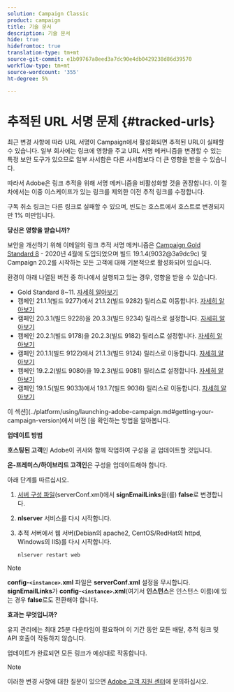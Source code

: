 ```yaml
---
solution: Campaign Classic
product: campaign
title: 기술 문서
description: 기술 문서
hide: true
hidefromtoc: true
translation-type: tm+mt
source-git-commit: e1b09767a8eed3a7dc90e4db0429238d86d39570
workflow-type: tm+mt
source-wordcount: '355'
ht-degree: 5%

---
```


# 추적된 URL 서명 문제 {#tracked-urls}

최근 변경 사항에 따라 URL 서명이 Campaign에서 활성화되면 추적된 URL이 실패할 수 있습니다. 일부 회사에는 링크에 영향을 주고 URL 서명 메커니즘을 변경할 수 있는 특정 보안 도구가 있으므로 일부 사서함은 다른 사서함보다 더 큰 영향을 받을 수 있습니다.

따라서 Adobe은 링크 추적을 위해 서명 메커니즘을 비활성화할 것을 권장합니다. 이 절차에서는 이중 이스케이프가 있는 링크를 제외한 이전 추적 링크를 수정합니다.

구독 취소 링크는 다른 링크로 실패할 수 있으며, 빈도는 호스트에서 호스트로 변경되지만 1% 미만입니다.

**당신은 영향을 받습니까?**

보안을 개선하기 위해 이메일의 링크 추적 서명 메커니즘은 [Campaign Gold Standard 8](../rn/using/gold-standard.md#gs8) - 2020년 4월에 도입되었으며 빌드 19.1.4(9032@3a9dc9c) 및 Campaign 20.2를 시작하는 모든 고객에 대해 기본적으로 활성화되어 있습니다.

환경이 아래 나열된 버전 중 하나에서 실행되고 있는 경우, 영향을 받을 수 있습니다.

* Gold Standard 8~11. [자세히 알아보기](../rn/using/gold-standard.md#gs-8)
* 캠페인 21.1.1(빌드 9277)에서 21.1.2(빌드 9282) 릴리스로 이동합니다. [자세히 알아보기](../rn/using/latest-release.md)
* 캠페인 20.3.1(빌드 9228)을 20.3.3(빌드 9234) 릴리스로 설정합니다. [자세히 알아보기](../rn/using/release--20-3.md)
* 캠페인 20.2.1(빌드 9178)을 20.2.3(빌드 9182) 릴리스로 설정합니다. [자세히 알아보기](../rn/using/release--20-2.md)
* 캠페인 20.1.1(빌드 9122)에서 21.1.3(빌드 9124) 릴리스로 이동합니다. [자세히 알아보기](../rn/using/release--20-1.md)
* 캠페인 19.2.2(빌드 9080)을 19.2.3(빌드 9081) 릴리스로 설정합니다. [자세히 알아보기](../rn/using/release--19-2.md)
* 캠페인 19.1.5(빌드 9033)에서 19.1.7(빌드 9036) 릴리스로 이동합니다. [자세히 알아보기](../rn/using/release--19-1.md)

이 섹션](../platform/using/launching-adobe-campaign.md#getting-your-campaign-version)에서 버전 [을 확인하는 방법을 알아봅니다.

**업데이트 방법**

**호스팅된 고객**&#x200B;인 Adobe이 귀사와 함께 작업하여 구성을 곧 업데이트할 것입니다.

**온-프레미스/하이브리드 고객인**&#x200B;은 구성을 업데이트해야 합니다.

아래 단계를 따르십시오.

1. [서버 구성 파일](../installation/using/the-server-configuration-file.md)(serverConf.xml)에서 **signEmailLinks**&#x200B;을(를) **false**&#x200B;로 변경합니다.
1. **nlserver** 서비스를 다시 시작합니다.
1. 추적 서버에서 웹 서버(Debian의 apache2, CentOS/RedHat의 httpd, Windows의 IIS)를 다시 시작합니다.

   ```
   nlserver restart web
   ```

>[!NOTE]
>
>**config-`<instance>`.xml** 파일은 **serverConf.xml** 설정을 무시합니다. **signEmailLinks**&#x200B;가 **config-`<instance>`.xml**(여기서 **인스턴스**&#x200B;은 인스턴스 이름)에 있는 경우 **false**&#x200B;로도 전환해야 합니다.


**효과는 무엇입니까?**

유지 관리에는 최대 25분 다운타임이 필요하며 이 기간 동안 모든 배달, 추적 링크 및 API 호출이 작동하지 않습니다.

업데이트가 완료되면 모든 링크가 예상대로 작동합니다.

>[!NOTE]
>
>이러한 변경 사항에 대한 질문이 있으면 [Adobe 고객 지원 센터](https://helpx.adobe.com/kr/enterprise/admin-guide.html/enterprise/using/support-for-experience-cloud.ug.html)에 문의하십시오.

